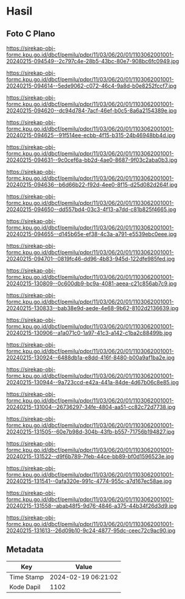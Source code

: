 # Hasil

## Foto C Plano

https://sirekap-obj-formc.kpu.go.id/dbcf/pemilu/pdpr/11/03/06/20/01/1103062001001-20240215-094549--2c797c4e-28b5-43bc-80e7-908bc6fc0949.jpg

https://sirekap-obj-formc.kpu.go.id/dbcf/pemilu/pdpr/11/03/06/20/01/1103062001001-20240215-094614--5ede9062-c072-46c4-9a8d-b0e8252fccf7.jpg

https://sirekap-obj-formc.kpu.go.id/dbcf/pemilu/pdpr/11/03/06/20/01/1103062001001-20240215-094620--dc94d784-7acf-46ef-b0c5-8a6a2154389e.jpg

https://sirekap-obj-formc.kpu.go.id/dbcf/pemilu/pdpr/11/03/06/20/01/1103062001001-20240215-094625--91f514ee-ecbb-4f15-b315-24b46948bb4d.jpg

https://sirekap-obj-formc.kpu.go.id/dbcf/pemilu/pdpr/11/03/06/20/01/1103062001001-20240215-094631--9c0cef6a-bb2d-4ae0-8687-9f03c2aba0b3.jpg

https://sirekap-obj-formc.kpu.go.id/dbcf/pemilu/pdpr/11/03/06/20/01/1103062001001-20240215-094636--b6d66b22-f92d-4ee0-8f15-d25d082d264f.jpg

https://sirekap-obj-formc.kpu.go.id/dbcf/pemilu/pdpr/11/03/06/20/01/1103062001001-20240215-094650--dd557bd4-03c3-4f13-a7dd-c81b825f4665.jpg

https://sirekap-obj-formc.kpu.go.id/dbcf/pemilu/pdpr/11/03/06/20/01/1103062001001-20240215-094655--d145b65e-ef38-4c3a-a791-e5539ebc0eee.jpg

https://sirekap-obj-formc.kpu.go.id/dbcf/pemilu/pdpr/11/03/06/20/01/1103062001001-20240215-094701--0819fc46-dd96-4b83-945d-122dfe985fed.jpg

https://sirekap-obj-formc.kpu.go.id/dbcf/pemilu/pdpr/11/03/06/20/01/1103062001001-20240215-130809--0c600db9-bc9a-4081-aeea-c21c856ab7c9.jpg

https://sirekap-obj-formc.kpu.go.id/dbcf/pemilu/pdpr/11/03/06/20/01/1103062001001-20240215-130833--bab38e9d-aede-4e68-9b62-8102d2136639.jpg

https://sirekap-obj-formc.kpu.go.id/dbcf/pemilu/pdpr/11/03/06/20/01/1103062001001-20240215-130906--a1a071c0-1a97-41c3-a142-c1ba2c88499b.jpg

https://sirekap-obj-formc.kpu.go.id/dbcf/pemilu/pdpr/11/03/06/20/01/1103062001001-20240215-130924--6488db1a-e8dd-416f-8480-b00a9af1ba2e.jpg

https://sirekap-obj-formc.kpu.go.id/dbcf/pemilu/pdpr/11/03/06/20/01/1103062001001-20240215-130944--9a723ccd-e42a-441a-84de-4d67b06c8e85.jpg

https://sirekap-obj-formc.kpu.go.id/dbcf/pemilu/pdpr/11/03/06/20/01/1103062001001-20240215-131004--26736297-34fe-4804-aa51-cc82c72d7738.jpg

https://sirekap-obj-formc.kpu.go.id/dbcf/pemilu/pdpr/11/03/06/20/01/1103062001001-20240215-131505--60e7b98d-304b-43fb-b557-71756b194827.jpg

https://sirekap-obj-formc.kpu.go.id/dbcf/pemilu/pdpr/11/03/06/20/01/1103062001001-20240215-131522--d9f6b789-7feb-44ce-bb89-bf0d1596523e.jpg

https://sirekap-obj-formc.kpu.go.id/dbcf/pemilu/pdpr/11/03/06/20/01/1103062001001-20240215-131541--0afa320e-991c-4774-955c-a7d167ec58ae.jpg

https://sirekap-obj-formc.kpu.go.id/dbcf/pemilu/pdpr/11/03/06/20/01/1103062001001-20240215-131558--abab48f5-9d76-4846-a375-44b34f26d3d9.jpg

https://sirekap-obj-formc.kpu.go.id/dbcf/pemilu/pdpr/11/03/06/20/01/1103062001001-20240215-131613--26d09b10-9c24-4877-95dc-ceec72c9ac90.jpg


## Metadata

| Key        | Value               |
| ---------- | ------------------- |
| Time Stamp | 2024-02-19 06:21:02 |
| Kode Dapil | 1102                |



